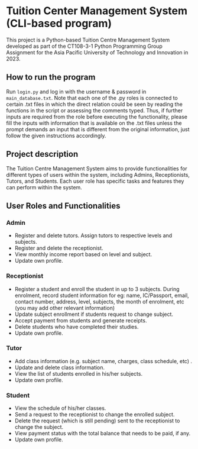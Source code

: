 # Tuition Center Management System (CLI-based program)

This project is a Python-based Tuition Centre Management System developed as part of the CT108-3-1 Python Programming Group Assignment for the Asia Pacific University of Technology and Innovation in 2023.

## How to run the program
Run `login.py` and log in with the username & password in `main_database.txt`. Note that each one of the .py roles is connected to certain .txt files in which the direct relation could be seen by reading the functions in the script or assessing the comments typed. Thus, if further inputs are required from the role before executing the functionality, please fill the inputs with information that is available on the .txt files unless the prompt demands an input that is different from the original information, just follow the given instructions accordingly. 

## Project description
The Tuition Centre Management System aims to provide functionalities for different types of users within the system, including Admins, Receptionists, Tutors, and Students. Each user role has specific tasks and features they can perform within the system.

## User Roles and Functionalities
### Admin
- Register and delete tutors. Assign tutors to respective levels and subjects.
- Register and delete the receptionist.
- View monthly income report based on level and subject.
- Update own profile.
### Receptionist
- Register a student and enroll the student in up to 3 subjects. During enrolment, record
student information for eg: name, IC/Passport, email, contact number, address, level,
subjects, the month of enrolment, etc (you may add other relevant information)
- Update subject enrollment if students request to change subject.
- Accept payment from students and generate receipts.
- Delete students who have completed their studies.
- Update own profile.
### Tutor
- Add class information (e.g. subject name, charges, class schedule, etc) .
- Update and delete class information.
- View the list of students enrolled in his/her subjects.
- Update own profile.
### Student
- View the schedule of his/her classes.
- Send a request to the receptionist to change the enrolled subject.
- Delete the request (which is still pending) sent to the receptionist to change the subject.
- View payment status with the total balance that needs to be paid, if any.
- Update own profile.
